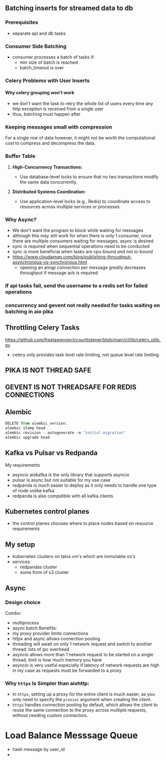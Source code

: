 ## Batching inserts for streamed data to db

### Prerequisites
- separate api and db tasks

### Consumer Side Batching
-  consumer processes a batch of tasks if:
	- min size of batch is reached
	- batch_timeout is over

### Celery Problems with User Inserts
#### Why celery grouping won't work
- we don't want the task to retry the whole list of users every time any http exception is received from a single user
- thus, batching must happen after 


### Keeping messages small with compression
For a single row of data however, it might not be worth the computational cost to compress and decompress the data.


### Buffer Table

1. **High-Concurrency Transactions:**
    
    - Use database-level locks to ensure that no two transactions modify the same data concurrently.
2. **Distributed Systems Coordination:**
    
    - Use application-level locks (e.g., Redis) to coordinate access to resources across multiple services or processes.

### Why Async?
- We don't want the program to block while waiting for messages
- although this may still work for when there is only 1 consumer, once there are multiple consumers waiting for messages, async is desired
- sync is required when sequential operations need to be conducted
- sync is more beneficial when tasks are cpu-bound and not io-bound
- https://www.cloudamqp.com/blog/publishing-throughput-asynchronous-vs-synchronous.html
	- opening an amqp connection per message greatly decreases throughput if message ack is required

### If api tasks fail, send the username to a redis set for failed operations

### concurrency and gevent not really needed for tasks waiting on batching in aio pika


## Throttling Celery Tasks
https://github.com/freelawproject/courtlistener/blob/main/cl/lib/celery_utils.py
- celery only provides task level rate limiting, not queue level rate limiting


## PIKA IS NOT THREAD SAFE
## GEVENT IS NOT THREADSAFE FOR REDIS CONNECTIONS


## Alembic
```python
DELETE from alembic_version;
alembic stamp head
alembic revision --autogenerate -m "initial migration"
alembic upgrade head


```


## Kafka vs Pulsar vs Redpanda
My requirements
- asyncio
aiokafka is the only library that supports asyncio
- pulsar is async but not suitable for my use case
- redpanda is much easier to deploy as it only needs to handle one type of node unlike kafka
- redpanda is also compatible with all kafka clients


## Kubernetes control planes
- the control planes chooses where to place nodes based on resource requirements

## My setup
- kubernetes clusters on talos vm's which are immutable os's
- services
	- redpandas cluster
	- some form of s3 cluster

## Async

### Design choice
Combo:
- multiprocess
- async batch
Benefits:
- my proxy provider limits connections
- httpx and async allows connection pooling
- threading will await on only 1 network request and switch to another thread: lots of ipc overhead
- asyncio allows more than 1 network request to be started on a single thread, limit is how much memory you have
- asyncio is very useful especially if latency of network requests are high in my case as requests must be forwarded to a proxy


### Why `httpx` Is Simpler than aiohttp:

- In `httpx`, setting up a proxy for the entire client is much easier, as you only need to specify the `proxies` argument when creating the client.
- `httpx` handles connection pooling by default, which allows the client to reuse the same connection to the proxy across multiple requests, without needing custom connectors.



# Load Balance Messsage Queue
- hash message by user_id
- 